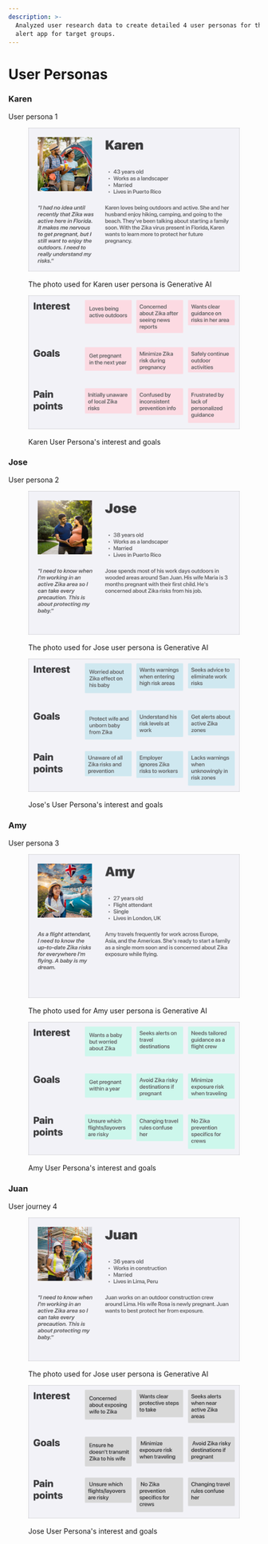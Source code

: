 ```yaml
---
description: >-
  Analyzed user research data to create detailed 4 user personas for the Zika
  alert app for target groups.
---
```


# User Personas

### Karen

User persona 1

<div data-full-width="false">

<figure><picture><source srcset="../.gitbook/assets/Karen User Persona-dark.png" media="(prefers-color-scheme: dark)"><img src="../.gitbook/assets/Karen User Persona.png" alt="The photo used for Karen user persona is Generative AI"></picture><figcaption><p>The photo used for Karen user persona is Generative AI</p></figcaption></figure>

</div>

<figure><picture><source srcset="../.gitbook/assets/Karen User Persona&#x27;s interest and goals-dark.png" media="(prefers-color-scheme: dark)"><img src="../.gitbook/assets/Karen User Persona&#x27;s interest and goals.png" alt="Karen User Persona&#x27;s interest and goals"></picture><figcaption><p>Karen User Persona's interest and goals</p></figcaption></figure>

### Jose

User persona 2

<figure><picture><source srcset="../.gitbook/assets/Jose User Persona-dark.png" media="(prefers-color-scheme: dark)"><img src="../.gitbook/assets/Jose User Persona.png" alt="The photo used for Jose user persona is Generative AI"></picture><figcaption><p>The photo used for Jose user persona is Generative AI</p></figcaption></figure>

<figure><picture><source srcset="../.gitbook/assets/Jose&#x27;s User Persona&#x27;s interest and goals-dark.png" media="(prefers-color-scheme: dark)"><img src="../.gitbook/assets/Jose&#x27;s User Persona&#x27;s interest and goals.png" alt="Jose&#x27;s User Persona&#x27;s interest and goals"></picture><figcaption><p>Jose's User Persona's interest and goals</p></figcaption></figure>

### Amy

User persona 3

<figure><picture><source srcset="../.gitbook/assets/Amy User Persona-dark.png" media="(prefers-color-scheme: dark)"><img src="../.gitbook/assets/Amy User Persona.png" alt="The photo used for Amy user persona is Generative AI"></picture><figcaption><p>The photo used for Amy user persona is Generative AI</p></figcaption></figure>

<figure><picture><source srcset="../.gitbook/assets/Amy&#x27;s User Persona&#x27;s interest and goals-dark.png" media="(prefers-color-scheme: dark)"><img src="../.gitbook/assets/Amy&#x27;s User Persona&#x27;s interest and goals.png" alt="Amy User Persona&#x27;s interest and goals"></picture><figcaption><p>Amy User Persona's interest and goals</p></figcaption></figure>

### Juan

User journey 4

<figure><picture><source srcset="../.gitbook/assets/Juan User Persona-dark.png" media="(prefers-color-scheme: dark)"><img src="../.gitbook/assets/Juan User Persona.png" alt="The photo used for Jose user persona is Generative AI"></picture><figcaption><p>The photo used for Jose user persona is Generative AI</p></figcaption></figure>

<figure><picture><source srcset="../.gitbook/assets/Juan&#x27;s User Persona&#x27;s interest and goals-dark.png" media="(prefers-color-scheme: dark)"><img src="../.gitbook/assets/Juan&#x27;s User Persona&#x27;s interest and goals.png" alt="Jose User Persona&#x27;s interest and goals"></picture><figcaption><p>Jose User Persona's interest and goals</p></figcaption></figure>
